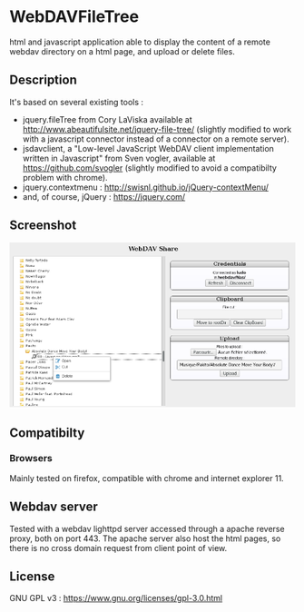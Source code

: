 # WebDAVFileTree
html and javascript application able to display the content of a remote webdav directory on a html page,
and upload or delete files.

## Description

It's based on several existing tools :
 - jquery.fileTree from Cory LaViska available at http://www.abeautifulsite.net/jquery-file-tree/
(slightly modified to work with a javascript connector instead of a connector on a remote server).
 - jsdavclient, a "Low-level JavaScript WebDAV client implementation written in Javascript" from Sven vogler,
 available at https://github.com/svogler (slightly modified to avoid a compatibilty problem with chrome).
 - jquery.contextmenu : http://swisnl.github.io/jQuery-contextMenu/
 - and, of course, jQuery : https://jquery.com/

## Screenshot

![Screen shot of WebDavShare interface](screenshot.png)

## Compatibilty
### Browsers
Mainly tested on firefox, compatible with chrome and internet explorer 11.

## Webdav server
Tested with a webdav lighttpd server accessed through a apache reverse proxy, both on port 443.
The apache server also host the html pages, so there is no cross domain request from client point of view.

## License
GNU GPL v3 : https://www.gnu.org/licenses/gpl-3.0.html
